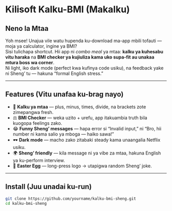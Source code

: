 # Kilisoft Kalku-BMI (Makalku)

## Neno la Mtaa
Yoh msee! Unajua vile watu hupenda ku-download ma-app mbili tofauti — moja ya calculator, ingine ya BMI?  
Sisi tulichapa shortcut. Hii app ni *combo meal* ya mtaa: **kalku ya kuhesabu vitu haraka** na **BMI checker ya kujiuliza kama uko supa-fit au unakaa mtura boss wa corner**.  
Ni light, iko dark mode (perfect kwa kufinya code usiku), na feedback yake ni Sheng’ tu — hakuna “formal English stress.”

---

## Features (Vitu unafaa ku-brag nayo)
- 🧮 **Kalku ya mtaa** — plus, minus, times, divide, na brackets zote zimepangwa fresh.  
- ⚖️ **BMI Checker** — weka uzito + urefu, app itakuambia truth bila kuogopa feelings zako.  
- 😂 **Funny Sheng’ messages** — hapa error si “Invalid input,” ni “Bro, hii number ni kama salio ya mboga — haiko sawa!”  
- 🕶️ **Dark mode** — macho zako zitabaki steady kama unaangalia Netflix usiku.  
- 🌍 **Sheng’ friendly** — kila message ni ya vibe za mtaa, hakuna English ya ku-perform interview.  
- 🎉 **Easter Egg** — long-press logo → utapigwa random Sheng’ joke.  

---

## Install (Juu unadai ku-run)
```bash
git clone https://github.com/yourname/kalku-bmi-sheng.git
cd kalku-bmi-sheng
